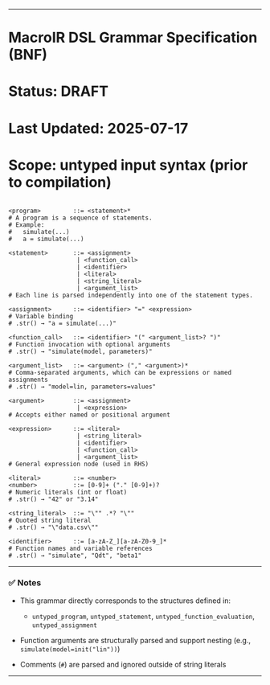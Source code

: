 
---

# MacroIR DSL Grammar Specification (BNF)
# Status: DRAFT
# Last Updated: 2025-07-17
# Scope: untyped input syntax (prior to compilation)

```bnf

<program>         ::= <statement>*                 
# A program is a sequence of statements.
# Example:     
#   simulate(...)
#   a = simulate(...)

<statement>       ::= <assignment>
                   | <function_call>
                   | <identifier>
                   | <literal>
                   | <string_literal>
                   | <argument_list>
# Each line is parsed independently into one of the statement types.

<assignment>      ::= <identifier> "=" <expression>
# Variable binding
# .str() → "a = simulate(...)"

<function_call>   ::= <identifier> "(" <argument_list>? ")"
# Function invocation with optional arguments
# .str() → "simulate(model, parameters)"

<argument_list>   ::= <argument> ("," <argument>)*
# Comma-separated arguments, which can be expressions or named assignments
# .str() → "model=lin, parameters=values"

<argument>        ::= <assignment>
                   | <expression>
# Accepts either named or positional argument

<expression>      ::= <literal>
                   | <string_literal>
                   | <identifier>
                   | <function_call>
                   | <argument_list>
# General expression node (used in RHS)

<literal>         ::= <number>
<number>          ::= [0-9]+ ("." [0-9]+)?
# Numeric literals (int or float)
# .str() → "42" or "3.14"

<string_literal>  ::= "\"" .*? "\""
# Quoted string literal
# .str() → "\"data.csv\""

<identifier>      ::= [a-zA-Z_][a-zA-Z0-9_]*
# Function names and variable references
# .str() → "simulate", "Qdt", "beta1"
```

---

### ✅ Notes

* This grammar directly corresponds to the structures defined in:

  * `untyped_program`, `untyped_statement`, `untyped_function_evaluation`, `untyped_assignment`
* Function arguments are structurally parsed and support nesting (e.g., `simulate(model=init("lin"))`)
* Comments (`#`) are parsed and ignored outside of string literals

---

